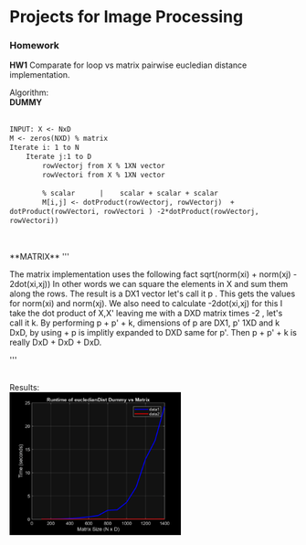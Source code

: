 # Projects for Image Processing 

### Homework

**HW1**
Comparate for loop vs matrix pairwise eucledian distance implementation.

Algorithm:
<br>
 **DUMMY** 
  ```

  INPUT: X <- NxD
  M <- zeros(NXD) % matrix
  Iterate i: 1 to N
      Iterate j:1 to D
          rowVectorj from X % 1XN vector
          rowVectori from X % 1XN vector

          % scalar      |    scalar + scalar + scalar 
          M[i,j] <- dotProduct(rowVectorj, rowVectorj)  + dotProduct(rowVectori, rowVectori ) -2*dotProduct(rowVectorj, rowVectori))

  
  ```
<br>
**MATRIX**
  '''

  
   The matrix implementation uses the following fact sqrt(norm(xi) + norm(xj) - 2dot(xi,xj))
  In other words we can square the elements in X and sum them along the rows. The result is a DX1 vector let's call it p . This gets the values for norm(xi) and norm(xj).
  We also need to calculate -2dot(xi,xj) for this I take the dot product of X,X' leaving me with a DXD matrix times -2 , let's call it k.
  By performing p + p' +  k, dimensions of p are DX1, p' 1XD and k DxD, by using + p is implitly expanded to DXD same for p'. Then p + p' + k is really DxD + DxD + DxD.

  
'''
<br>
<br>


Results:
<br>
<img alt="Runtime_of_eucledianDistDummy_vs_Matrix.png" src="https://github.com/jonss0777/Image-Processing-CSCI367/blob/455a972d1550ef46538ec79f658d61b36e7d91af/Runtime_of_eucledianDistDummy_vs_Matrix.png" width="300" height="250">

    


